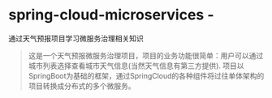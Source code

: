 # spring-cloud-microservices -
通过天气预报项目学习微服务治理相关知识

> 这是一个天气预报微服务治理项目，项目的业务功能很简单：用户可以通过城市列表选择查看城市天气信息(当然天气信息有第三方提供).
项目以SpringBoot为基础的框架，通过SpringCloud的各种组件将过往单体架构的项目转换成分布式的多个微服务。
